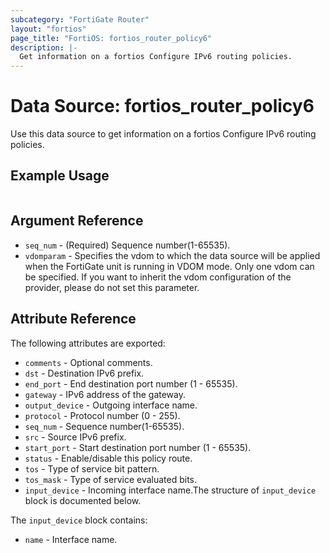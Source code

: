 ```yaml
---
subcategory: "FortiGate Router"
layout: "fortios"
page_title: "FortiOS: fortios_router_policy6"
description: |-
  Get information on a fortios Configure IPv6 routing policies.
---
```


# Data Source: fortios_router_policy6
Use this data source to get information on a fortios Configure IPv6 routing policies.


## Example Usage

```hcl

```

## Argument Reference

* `seq_num` - (Required) Sequence number(1-65535).
* `vdomparam` - Specifies the vdom to which the data source will be applied when the FortiGate unit is running in VDOM mode. Only one vdom can be specified. If you want to inherit the vdom configuration of the provider, please do not set this parameter.

## Attribute Reference

The following attributes are exported:

* `comments` - Optional comments.
* `dst` - Destination IPv6 prefix.
* `end_port` - End destination port number (1 - 65535).
* `gateway` - IPv6 address of the gateway.
* `output_device` - Outgoing interface name.
* `protocol` - Protocol number (0 - 255).
* `seq_num` - Sequence number(1-65535).
* `src` - Source IPv6 prefix.
* `start_port` - Start destination port number (1 - 65535).
* `status` - Enable/disable this policy route.
* `tos` - Type of service bit pattern.
* `tos_mask` - Type of service evaluated bits.
* `input_device` - Incoming interface name.The structure of `input_device` block is documented below.

The `input_device` block contains:

* `name` - Interface name.
